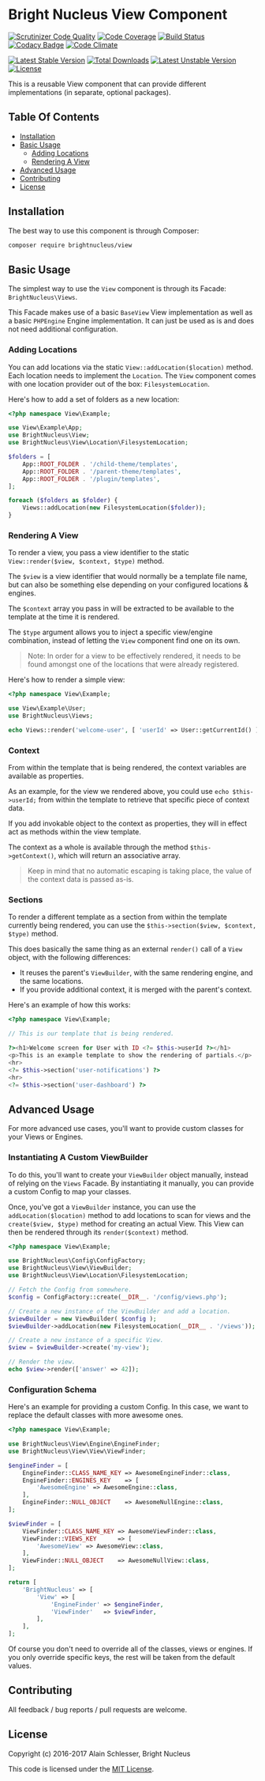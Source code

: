 # Bright Nucleus View Component

[![Scrutinizer Code Quality](https://img.shields.io/scrutinizer/g/brightnucleus/view.svg)](https://scrutinizer-ci.com/g/brightnucleus/view/?branch=master)
[![Code Coverage](https://img.shields.io/scrutinizer/coverage/g/brightnucleus/view.svg)](https://scrutinizer-ci.com/g/brightnucleus/view/?branch=master)
[![Build Status](https://img.shields.io/scrutinizer/build/g/brightnucleus/view.svg)](https://scrutinizer-ci.com/g/brightnucleus/view/build-status/master)
[![Codacy Badge](https://img.shields.io/codacy/a7370932c3ce45fca747ce2aaf415b16.svg)](https://www.codacy.com/app/BrightNucleus/view)
[![Code Climate](https://img.shields.io/codeclimate/github/brightnucleus/view.svg)](https://codeclimate.com/github/brightnucleus/view)

[![Latest Stable Version](https://img.shields.io/packagist/v/brightnucleus/view.svg)](https://packagist.org/packages/brightnucleus/view)
[![Total Downloads](https://img.shields.io/packagist/dt/brightnucleus/view.svg)](https://packagist.org/packages/brightnucleus/view)
[![Latest Unstable Version](https://img.shields.io/packagist/vpre/brightnucleus/view.svg)](https://packagist.org/packages/brightnucleus/view)
[![License](https://img.shields.io/packagist/l/brightnucleus/view.svg)](https://packagist.org/packages/brightnucleus/view)

This is a reusable View component that can provide different implementations (in separate, optional packages).

## Table Of Contents

* [Installation](#installation)
* [Basic Usage](#basic-usage)
    * [Adding Locations](#adding-locations)
    * [Rendering A View](#rendering-a-view)
* [Advanced Usage](#advanced-usage)
* [Contributing](#contributing)
* [License](#license)

## Installation

The best way to use this component is through Composer:

```BASH
composer require brightnucleus/view
```

## Basic Usage

The simplest way to use the `View` component is through its Facade: `BrightNucleus\Views`.

This Facade makes use of a basic `BaseView` View implementation as well as a basic `PHPEngine` Engine implementation. It can just be used as is and does not need additional configuration.  

### Adding Locations

You can add locations via the static `View::addLocation($location)` method. Each location needs to implement the `Location`. The `View` component comes with one location provider out of the box: `FilesystemLocation`.

Here's how to add a set of folders as a new location:

```PHP
<?php namespace View\Example;

use View\Example\App;
use BrightNucleus\View;
use BrightNucleus\View\Location\FilesystemLocation;

$folders = [
    App::ROOT_FOLDER . '/child-theme/templates',
    App::ROOT_FOLDER . '/parent-theme/templates',
    App::ROOT_FOLDER . '/plugin/templates',
];

foreach ($folders as $folder) {
    Views::addLocation(new FilesystemLocation($folder));
}
```

### Rendering A View

To render a view, you pass a view identifier to the static `View::render($view, $context, $type)` method.

The `$view` is a view identifier that would normally be a template file name, but can also be something else depending on your configured locations & engines.

The `$context` array you pass in will be extracted to be available to the template at the time it is rendered.

The `$type` argument allows you to inject a specific view/engine combination, instead of letting the `View` component find one on its own.

> Note: In order for a view to be effectively rendered, it needs to be found amongst one of the locations that were already registered.

Here's how to render a simple view:

```PHP
<?php namespace View\Example;

use View\Example\User;
use BrightNucleus\Views;

echo Views::render('welcome-user', [ 'userId' => User::getCurrentId() ]);
```

### Context

From within the template that is being rendered, the context variables are available as properties.

As an example, for the view we rendered above, you could use `echo $this->userId;` from within the template to retrieve that specific piece of context data.

If you add invokable object to the context as properties, they will in effect act as methods within the view template.

The context as a whole is available through the method `$this->getContext()`, which will return an associative array. 

> Keep in mind that no automatic escaping is taking place, the value of the context data is passed as-is.

### Sections

To render a different template as a section from within the template currently being rendered, you can use the `$this->section($view, $context, $type)` method.

This does basically the same thing as an external `render()` call of a `View` object, with the following differences:

* It reuses the parent's `ViewBuilder`, with the same rendering engine, and the same locations.
* If you provide additional context, it is merged with the parent's context.

Here's an example of how this works:

```PHP
<?php namespace View\Example;

// This is our template that is being rendered.

?><h1>Welcome screen for User with ID <?= $this->userId ?></h1>
<p>This is an example template to show the rendering of partials.</p>
<hr>
<?= $this->section('user-notifications') ?>
<hr>
<?= $this->section('user-dashboard') ?>
```

## Advanced Usage

For more advanced use cases, you'll want to provide custom classes for your Views or Engines.

### Instantiating A Custom ViewBuilder

To do this, you'll want to create your `ViewBuilder` object manually, instead of relying on the `Views` Facade. By instantiating it manually, you can provide a custom Config to map your classes.

Once, you've got a `ViewBuilder` instance, you can use the `addLocation($location)` method to add locations to scan for views and the `create($view, $type)` method for creating an actual View. This View can then be rendered through its `render($context)` method. 

```PHP
<?php namespace View\Example;

use BrightNucleus\Config\ConfigFactory;
use BrightNucleus\View\ViewBuilder;
use BrightNucleus\View\Location\FilesystemLocation;

// Fetch the Config from somewhere.
$config = ConfigFactory::create(__DIR__. '/config/views.php');

// Create a new instance of the ViewBuilder and add a location.
$viewBuilder = new ViewBuilder( $config );
$viewBuilder->addLocation(new FilesystemLocation(__DIR__ . '/views'));

// Create a new instance of a specific View.
$view = $viewBuilder->create('my-view');

// Render the view.
echo $view->render(['answer' => 42]);
```

### Configuration Schema

Here's an example for providing a custom Config. In this case, we want to replace the default classes with more awesome ones.

```PHP
<?php namespace View\Example;

use BrightNucleus\View\Engine\EngineFinder;
use BrightNucleus\View\View\ViewFinder;

$engineFinder = [
    EngineFinder::CLASS_NAME_KEY => AwesomeEngineFinder::class,
    EngineFinder::ENGINES_KEY    => [
        'AwesomeEngine' => AwesomeEngine::class,
    ],
    EngineFinder::NULL_OBJECT    => AwesomeNullEngine::class,
];

$viewFinder = [
    ViewFinder::CLASS_NAME_KEY => AwesomeViewFinder::class,
    ViewFinder::VIEWS_KEY      => [
        'AwesomeView' => AwesomeView::class,
    ],
    ViewFinder::NULL_OBJECT    => AwesomeNullView::class,
];

return [
    'BrightNucleus' => [
        'View' => [
            'EngineFinder' => $engineFinder,
            'ViewFinder'   => $viewFinder,
        ],
    ],
];
```

Of course you don't need to override all of the classes, views or engines. If you only override specific keys, the rest will be taken from the default values.

## Contributing

All feedback / bug reports / pull requests are welcome.

## License

Copyright (c) 2016-2017 Alain Schlesser, Bright Nucleus

This code is licensed under the [MIT License](LICENSE).
